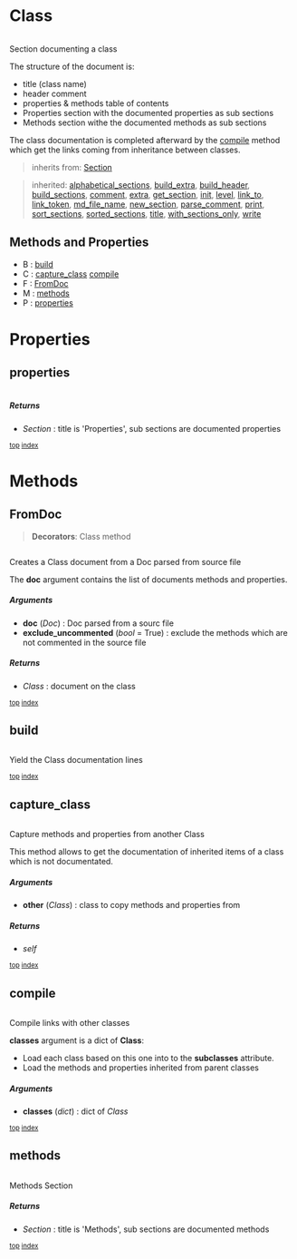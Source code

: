 # Class

``` python Class(self, class_name, comment)
```

Section documenting a class

The structure of the document is:
- title (class name)
- header comment
- properties & methods table of contents
- Properties section with the documented properties as sub sections
- Methods section withe the documented methods as sub sections

The class documentation is completed afterward by the [compile](#compile) method which get the links coming from inheritance between classes.




> inherits from: [Section](section.md) 

> inherited: [alphabetical_sections](section.md#alphabetical_sections), [build_extra](section.md#build_extra), [build_header](section.md#build_header), [build_sections](section.md#build_sections), [comment](section.md#comment), [extra](section.md#extra), [get_section](section.md#get_section), [init](section.md#init), [level](section.md#level), [link_to](section.md#link_to), [link_token](section.md#link_token), [md_file_name](section.md#md_file_name), [new_section](section.md#new_section), [parse_comment](section.md#parse_comment), [print](section.md#print), [sort_sections](section.md#sort_sections), [sorted_sections](section.md#sorted_sections), [title](section.md#title), [with_sections_only](section.md#with_sections_only), [write](section.md#write)
## Methods and Properties
- B : [build](#build) 
- C : [capture_class](#capture_class) [compile](#compile) 
- F : [FromDoc](#fromdoc) 
- M : [methods](#methods) 
- P : [properties](#properties) 

# Properties

## properties

``` python Class.properties
```



##### Returns

- _Section_ : title is 'Properties', sub sections are documented properties



<sub>[top](#class) [index](index.md)</sub>

# Methods

## FromDoc

> **Decorators**: Class method

``` python Class.FromDoc(cls, doc, ignore_uncommented=True)
```

Creates a Class document from a Doc parsed from source file

The **doc** argument contains the list of documents methods and properties.



##### Arguments

- **doc** (_Doc_) : Doc parsed from a sourc file
- **exclude_uncommented** (_bool_ = True) : exclude the methods which are not commented in the source file

##### Returns

- _Class_ : document on the class



<sub>[top](#class) [index](index.md)</sub>
## build

``` python Class.build(self)
```

Yield the Class documentation lines





<sub>[top](#class) [index](index.md)</sub>
## capture_class

``` python Class.capture_class(self, other)
```

Capture methods and properties from another Class

This method allows to get the documentation of inherited items of a class which is not documentated.



##### Arguments

- **other** (_Class_) : class to copy methods and properties from

##### Returns

- _self_



<sub>[top](#class) [index](index.md)</sub>
## compile

``` python Class.compile(self, classes)
```

Compile links with other classes

**classes** argument is a dict of **Class**:
- Load each class based on this one into to the **subclasses** attribute.
- Load the methods and properties inherited from parent classes



##### Arguments

- **classes** (_dict_) : dict of _Class_



<sub>[top](#class) [index](index.md)</sub>
## methods

``` python Class.methods
```

Methods Section



##### Returns

- _Section_ : title is 'Methods', sub sections are documented methods



<sub>[top](#class) [index](index.md)</sub>

